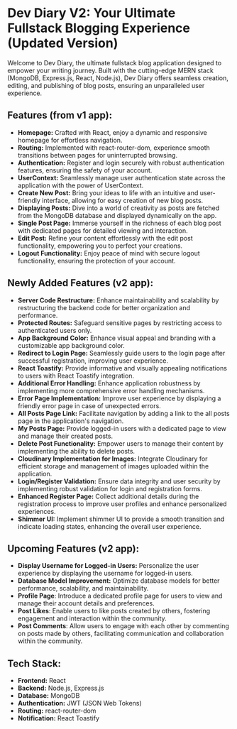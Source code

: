 # Dev Diary V2: Your Ultimate Fullstack Blogging Experience (Updated Version)

Welcome to Dev Diary, the ultimate fullstack blog application designed to empower your writing journey. Built with the cutting-edge MERN stack (MongoDB, Express.js, React, Node.js), Dev Diary offers seamless creation, editing, and publishing of blog posts, ensuring an unparalleled user experience.

## Features (from v1 app):

- **Homepage:** Crafted with React, enjoy a dynamic and responsive homepage for effortless navigation.
- **Routing:** Implemented with react-router-dom, experience smooth transitions between pages for uninterrupted browsing.
- **Authentication:** Register and login securely with robust authentication features, ensuring the safety of your account.
- **UserContext:** Seamlessly manage user authentication state across the application with the power of UserContext.
- **Create New Post:** Bring your ideas to life with an intuitive and user-friendly interface, allowing for easy creation of new blog posts.
- **Displaying Posts:** Dive into a world of creativity as posts are fetched from the MongoDB database and displayed dynamically on the app.
- **Single Post Page:** Immerse yourself in the richness of each blog post with dedicated pages for detailed viewing and interaction.
- **Edit Post:** Refine your content effortlessly with the edit post functionality, empowering you to perfect your creations.
- **Logout Functionality:** Enjoy peace of mind with secure logout functionality, ensuring the protection of your account.

## Newly Added Features (v2 app):

- **Server Code Restructure:** Enhance maintainability and scalability by restructuring the backend code for better organization and performance.
- **Protected Routes:** Safeguard sensitive pages by restricting access to authenticated users only.
- **App Background Color:** Enhance visual appeal and branding with a customizable app background color.
- **Redirect to Login Page:** Seamlessly guide users to the login page after successful registration, improving user experience.
- **React Toastify:** Provide informative and visually appealing notifications to users with React Toastify integration.
- **Additional Error Handling:** Enhance application robustness by implementing more comprehensive error handling mechanisms.
- **Error Page Implementation:** Improve user experience by displaying a friendly error page in case of unexpected errors.
- **All Posts Page Link:** Facilitate navigation by adding a link to the all posts page in the application's navigation.
- **My Posts Page:** Provide logged-in users with a dedicated page to view and manage their created posts.
- **Delete Post Functionality:** Empower users to manage their content by implementing the ability to delete posts.
- **Cloudinary Implementation for Images:** Integrate Cloudinary for efficient storage and management of images uploaded within the application.
- **Login/Register Validation:** Ensure data integrity and user security by implementing robust validation for login and registration forms.
- **Enhanced Register Page:** Collect additional details during the registration process to improve user profiles and enhance personalized experiences.
- **Shimmer UI:** Implement shimmer UI to provide a smooth transition and indicate loading states, enhancing the overall user experience.

## Upcoming Features (v2 app):

- **Display Username for Logged-in Users:** Personalize the user experience by displaying the username for logged-in users.
- **Database Model Improvement:** Optimize database models for better performance, scalability, and maintainability.
- **Profile Page**: Introduce a dedicated profile page for users to view and manage their account details and preferences.
- **Post Likes**: Enable users to like posts created by others, fostering engagement and interaction within the community.
- **Post Comments**: Allow users to engage with each other by commenting on posts made by others, facilitating communication and collaboration within the community.

## Tech Stack:

- **Frontend:** React
- **Backend:** Node.js, Express.js
- **Database:** MongoDB
- **Authentication:** JWT (JSON Web Tokens)
- **Routing:** react-router-dom
- **Notification:** React Toastify
